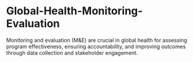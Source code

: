# Global-Health-Monitoring-Evaluation
Monitoring and evaluation (M&amp;E) are crucial in global health for assessing program effectiveness, ensuring accountability, and improving outcomes through data collection and stakeholder engagement.
